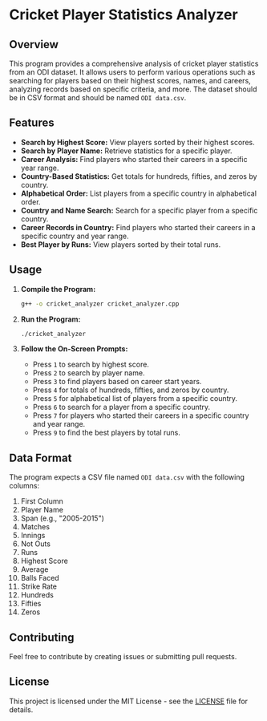
# Cricket Player Statistics Analyzer

## Overview

This program provides a comprehensive analysis of cricket player statistics from an ODI dataset. It allows users to perform various operations such as searching for players based on their highest scores, names, and careers, analyzing records based on specific criteria, and more. The dataset should be in CSV format and should be named `ODI data.csv`.

## Features

- **Search by Highest Score:** View players sorted by their highest scores.
- **Search by Player Name:** Retrieve statistics for a specific player.
- **Career Analysis:** Find players who started their careers in a specific year range.
- **Country-Based Statistics:** Get totals for hundreds, fifties, and zeros by country.
- **Alphabetical Order:** List players from a specific country in alphabetical order.
- **Country and Name Search:** Search for a specific player from a specific country.
- **Career Records in Country:** Find players who started their careers in a specific country and year range.
- **Best Player by Runs:** View players sorted by their total runs.

## Usage

1. **Compile the Program:**

   ```bash
   g++ -o cricket_analyzer cricket_analyzer.cpp
   ```

2. **Run the Program:**

   ```bash
   ./cricket_analyzer
   ```

3. **Follow the On-Screen Prompts:**
   - Press `1` to search by highest score.
   - Press `2` to search by player name.
   - Press `3` to find players based on career start years.
   - Press `4` for totals of hundreds, fifties, and zeros by country.
   - Press `5` for alphabetical list of players from a specific country.
   - Press `6` to search for a player from a specific country.
   - Press `7` for players who started their careers in a specific country and year range.
   - Press `9` to find the best players by total runs.

## Data Format

The program expects a CSV file named `ODI data.csv` with the following columns:

1. First Column
2. Player Name
3. Span (e.g., "2005-2015")
4. Matches
5. Innings
6. Not Outs
7. Runs
8. Highest Score
9. Average
10. Balls Faced
11. Strike Rate
12. Hundreds
13. Fifties
14. Zeros

## Contributing

Feel free to contribute by creating issues or submitting pull requests.

## License

This project is licensed under the MIT License - see the [LICENSE](LICENSE) file for details.
